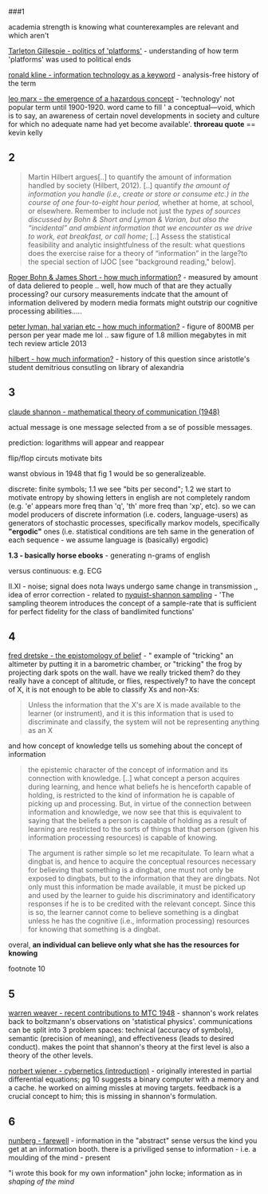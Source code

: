 ###1 

academia strength is knowing what counterexamples are relevant and which aren't

[Tarleton Gillespie - politics of 'platforms'](http://nms.sagepub.com/content/12/3/347.abstract) - understanding of how term 'platforms' was used to political ends

[ronald kline - information technology as a keyword](http://muse.jhu.edu/journals/technology_and_culture/v047/47.3kline.html) - analysis-free history of the term

[leo marx - the emergence of a hazardous concept](http://muse.jhu.edu/journals/technology_and_culture/v051/51.3.marx.html) - 'technology' not popular term until 1900-1920. word came to fill ' a conceptual—void, which is to say, an awareness of certain novel developments in society and culture for which no adequate name had yet become available'. **throreau quote** == kevin kelly

## 2

>Martin Hilbert argues[..] to quantify the amount of information handled by society (Hilbert, 2012). [..] quantify *the amount of information you handle (i.e., create or store or consume etc.) in the course of one four-to-eight hour period,* whether at home, at school, or elsewhere. Remember to include not just the *types of sources discussed by Bohn & Short and Lyman & Varian, but also the “incidental” and ambient information that we encounter as we drive to work, eat breakfast, or call home*; [..] Assess the statistical feasibility and analytic insightfulness of the result: what questions does the exercise raise for a theory of “information” in the large?to the special section of IJOC [see "background reading," below].

[Roger Bohn & James Short - how much information?](http://hmi.ucsd.edu/pdf/HMI_2009_ConsumerReport_Dec9_2009.pdf) - measured by amount of data deliered to people .. well, how much of that are they actually processing? our cursory measurements indcate that the amount of information delivered by modern media formats might outstrip our cognitive processing abilities.....

[peter lyman, hal varian etc - how much information?](http://www2.sims.berkeley.edu/research/projects/how-much-info-2003/execsum.htm) - figure of 800MB per person per year made me lol .. saw figure of 1.8 million megabytes in mit tech review article 2013

[hilbert - how much information?](http://ijoc.org/index.php/ijoc/article/view/1318/746) - history of this question since aristotle's student demitrious consutling on library of alexandria

## 3

[claude shannon - mathematical theory of communication (1948)](http://dl.acm.org/citation.cfm?id=584093)

actual message is one message selected from a se of possible messages.

prediction: logarithms will appear and reappear

flip/flop circuts motivate bits

wanst obvious in 1948 that fig 1 would be so generalizeable.

discrete: finite symbols; 1.1 we see "bits per second"; 1.2 we start to motivate entropy by showing letters in english are not completely random (e.g. 'e' appears more freq than 'q', 'th' more freq than 'xp', etc). so we can model producers of discrete information (i.e. coders, language-users) as generators of stochastic processes, specifically markov models, specifically **"ergodic"** ones (i.e. statistical conditions are teh same in the generation of each sequence - we assume language is (basically) ergodic)

**1.3 - basically horse ebooks** - generating n-grams of english

versus continuous: e.g. ECG

II.XI - noise; signal does nota lways undergo same change in transmission ,, idea of error correction - related to [nyquist-shannon sampling](http://en.wikipedia.org/wiki/Nyquist%E2%80%93Shannon_sampling_theorem) - 'The sampling theorem introduces the concept of a sample-rate that is sufficient for perfect fidelity for the class of bandlimited functions'

## 4

[fred dretske - the epistomology of belief](http://link.springer.com/article/10.1007%2FBF00485371) - " example of "tricking" an altimeter by putting it in a barometric chamber, or "tricking" the frog by projecting dark spots on the wall. have we really tricked them? do they really have a concept of altitude, or flies, respectively? to have the concept of X, it is not enough to be able to classify Xs and non-Xs: 

> Unless the information that the X's are X is
made available to the learner (or instrument), and it is this information
that is used to discriminate and classify, the system will not be
representing anything as an X

and how concept of knowledge tells us somehing about the concept of information

> the epistemic character of the concept of information and
its connection with knowledge. [..] what concept a person acquires during learning, and hence
what beliefs he is henceforth capable of holding, is restricted to the
kind of information he is capable of picking up and processing. But, in
virtue of the connection between information and knowledge, we now
see that this is equivalent to saying that the beliefs a person is capable
of holding as a result of learning are restricted to the sorts of things
that that person (given his information processing resources) is
capable of knowing.  

> The argument is rather simple so let me recapitulate. To learn what
a dingbat is, and hence to acquire the conceptual resources necessary
for believing that something is a dingbat, one must not only be exposed
to dingbats, but to the information that they are dingbats. Not
only must this information be made available, it must be picked up and
used by the learner to guide his discriminatory and identificatory
responses if he is to be credited with the relevant concept. Since this is
so, the learner cannot come to believe something is a dingbat unless
he has the cognitive (i.e., information processing) resources for knowing
that something is a dingbat.

overal, **an individual can believe only what she has the resources for knowing**

footnote 10

## 5

[warren weaver - recent contributions to MTC 1948](http://courses.ischool.berkeley.edu/i218/s15/Weaver_Recent-Contributions.pdf) - shannon's work relates back to boltzmann's observations on 'statistical physics'. communications can be split into 3 problem spaces: technical (accuracy of symbols), semantic (precision of meaning), and effectiveness (leads to desired conduct). makes the point that shannon's theory at the first level is also a theory of the other levels.

[norbert wiener - cybernetics (introduction)](http://babel.hathitrust.org/cgi/pt?id=uc1.b4424294;view=1up;seq=15) - 
originally interested in partial differential equations; pg 10 suggests a binary computer with a memory 
and a cache. he worked on aiming missles at moving targets. feedback is a crucial concept to him; this is missing in shannon's formulation.

## 6

[nunberg - farewell](http://people.ischool.berkeley.edu/~nunberg/farewell.pdf) - information in the "abstract" sense versus the kind you get at an information booth. there is a priviliged sense to information - i.e. a moulding of the mind - present 

"i wrote this book for my own information" john locke; information as in *shaping of the mind*


